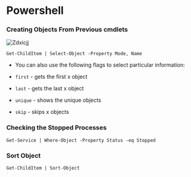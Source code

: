 # Powershell
### Creating Objects From Previous cmdlets
![Zdxicjj](https://user-images.githubusercontent.com/75596877/150692716-9d937291-9a6b-4e29-84b0-6a812eb31460.png)
````
Get-ChildItem | Select-Object -Property Mode, Name
````
- You can also use the following flags to select particular information:

- `first` - gets the first x object
- `last` - gets the last x object
- `unique` - shows the unique objects
- `skip` - skips x objects
### Checking the Stopped Processes
````
Get-Service | Where-Object -Property Status -eq Stopped
````
### Sort Object
````
Get-ChildItem | Sort-Object
````















